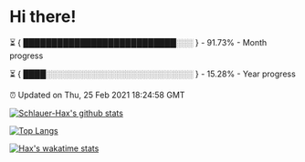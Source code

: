 # Hi there!

⏳ { ███████████████████████████░░░ } - 91.73% - Month progress

⏳ { ████░░░░░░░░░░░░░░░░░░░░░░░░░░ } - 15.28% - Year progress

⏰ Updated on Thu, 25 Feb 2021 18:24:58 GMT


[![Schlauer-Hax's github stats](https://github-readme-stats.vercel.app/api?username=Schlauer-Hax&show_icons=true&theme=dark&count_private=true)](https://github.com/Schlauer-Hax)


[![Top Langs](https://github-readme-stats.vercel.app/api/top-langs/?username=Schlauer-Hax&layout=compact&theme=dark)](https://github.com/Schlauer-Hax?tab=repositories)


[![Hax's wakatime stats](https://github-readme-stats.vercel.app/api/wakatime?username=Hax&theme=dark)](https://wakatime.com/@Hax)

